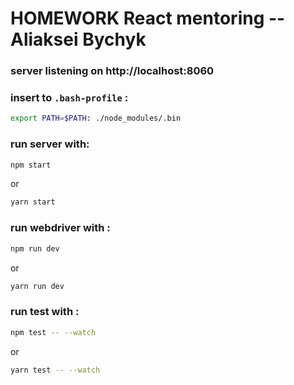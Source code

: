 # HOMEWORK React mentoring -- Aliaksei Bychyk #


### server listening on http://localhost:8060 ###


### insert to `.bash-profile` : ###
```bash
export PATH=$PATH: ./node_modules/.bin
```

### run server with: ###
 ```bash
 npm start
 ```
or
```bash
yarn start
```

### run webdriver with : ###
```bash 
npm run dev
```
or
```bash
yarn run dev
```

### run test with : ###
```bash
npm test -- --watch
```
or
```bash
yarn test -- --watch
```